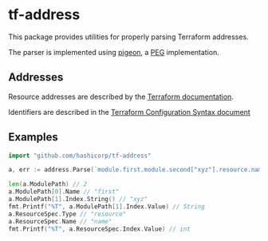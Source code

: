 # tf-address

This package provides utilities for properly parsing Terraform addresses.

The parser is implemented using [pigeon][1], a [PEG][2] implementation.

## Addresses

Resource addresses are described by the [Terraform documentation][3].

Identifiers are described in the [Terraform Configuration Syntax document][4]

## Examples

```go
import "github.com/hashicorp/tf-address"

a, err := address.Parse(`module.first.module.second["xyz"].resource.name[2]`)

len(a.ModulePath) // 2
a.ModulePath[0].Name // "first"
a.ModulePath[1].Index.String() // "xyz"
fmt.Printf("%T", a.ModulePath[1].Index.Value) // String
a.ResourceSpec.Type // "resource"
a.ResourceSpec.Name // "name"
fmt.Printf("%T", a.ResourceSpec.Index.Value) // int
```


[1]: https://godoc.org/github.com/mna/pigeon
[2]: https://en.wikipedia.org/wiki/Parsing_expression_grammar
[3]: https://github.com/hashicorp/terraform/blob/ef071f3d0e49ba421ae931c65b263827a8af1adb/website/docs/internals/resource-addressing.html.markdown#resource-addressing
[4]: https://www.terraform.io/docs/configuration/syntax.html#identifiers
